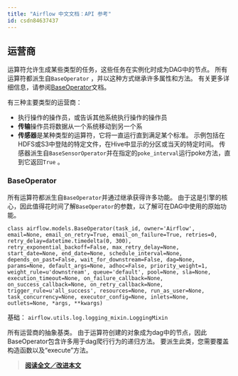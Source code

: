 ```yaml
---
title: "Airflow 中文文档：API 参考"
id: csdn84637437
---
```


## 运营商

运算符允许生成某些类型的任务，这些任务在实例化时成为DAG中的节点。 所有运算符都派生自`BaseOperator` ，并以这种方式继承许多属性和方法。 有关更多详细信息，请参阅[BaseOperator](31)文档。

有三种主要类型的运营商：

*   执行操作的操作员，或告诉其他系统执行操作的操作员
*   **传输**操作员将数据从一个系统移动到另一个系
*   **传感器**是某种类型的运算符，它将一直运行直到满足某个标准。 示例包括在HDFS或S3中登陆的特定文件，在Hive中显示的分区或当天的特定时间。 传感器派生自`BaseSensorOperator`并在指定的`poke_interval`运行poke方法，直到它返回`True` 。

### BaseOperator

所有运算符都派生自`BaseOperator`并通过继承获得许多功能。 由于这是引擎的核心，因此值得花时间了解`BaseOperator`的参数，以了解可在DAG中使用的原始功能。

```
class airflow.models.BaseOperator(task_id, owner='Airflow', email=None, email_on_retry=True, email_on_failure=True, retries=0, retry_delay=datetime.timedelta(0, 300), retry_exponential_backoff=False, max_retry_delay=None, start_date=None, end_date=None, schedule_interval=None, depends_on_past=False, wait_for_downstream=False, dag=None, params=None, default_args=None, adhoc=False, priority_weight=1, weight_rule=u'downstream', queue='default', pool=None, sla=None, execution_timeout=None, on_failure_callback=None, on_success_callback=None, on_retry_callback=None, trigger_rule=u'all_success', resources=None, run_as_user=None, task_concurrency=None, executor_config=None, inlets=None, outlets=None, *args, **kwargs) 
```

基础： `airflow.utils.log.logging_mixin.LoggingMixin`

所有运营商的抽象基类。 由于运算符创建的对象成为dag中的节点，因此BaseOperator包含许多用于dag爬行行为的递归方法。 要派生此类，您需要覆盖构造函数以及“execute”方法。

> [**阅读全文／改进本文**](https://github.com/apachecn/airflow-doc-zh/blob/master/zh/31.md)